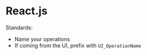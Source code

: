 # React.js

Standards:

* Name your operations
* If coming from the UI, prefix with `UI_OperationName`
